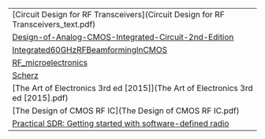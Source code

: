 
| |
|-|
| [Circuit Design for RF Transceivers](Circuit Design for RF Transceivers_text.pdf)
| [Design-of-Analog-CMOS-Integrated-Circuit-2nd-Edition](Design-of-Analog-CMOS-Integrated-Circuit-2nd-Edition-ElectroVolt.ir_.pdf)
| [Integrated60GHzRFBeamformingInCMOS](Integrated60GHzRFBeamformingInCMOS.pdf)
| [RF_microelectronics](RF_microelectronics__behzad_razavi.pdf)
| [Scherz](Scherz.pdf)
| [The Art of Electronics 3rd ed [2015]](The Art of Electronics 3rd ed [2015].pdf)
| [The Design of CMOS RF IC](The Design of CMOS RF IC.pdf)
| [Practical SDR: Getting started with software-defined radio]() |
